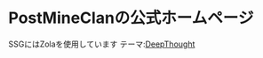 # PostMineClanの公式ホームページ

SSGにはZolaを使用しています
テーマ:[DeepThought](https://github.com/RatanShreshtha/DeepThought)
